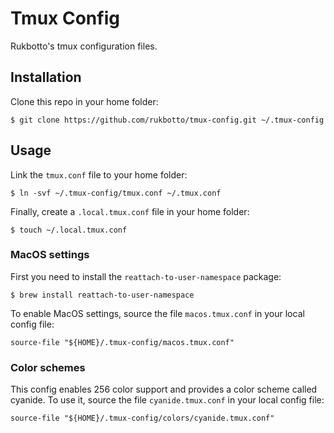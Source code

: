 # Tmux Config

Rukbotto's tmux configuration files.

## Installation

Clone this repo in your home folder:

```
$ git clone https://github.com/rukbotto/tmux-config.git ~/.tmux-config
```

## Usage

Link the `tmux.conf` file to your home folder:

```
$ ln -svf ~/.tmux-config/tmux.conf ~/.tmux.conf
```

Finally, create a `.local.tmux.conf` file in your home folder:

```
$ touch ~/.local.tmux.conf
```

### MacOS settings

First you need to install the `reattach-to-user-namespace` package:

```
$ brew install reattach-to-user-namespace
```

To enable MacOS settings, source the file `macos.tmux.conf` in your local config file:

```
source-file "${HOME}/.tmux-config/macos.tmux.conf"
```

### Color schemes

This config enables 256 color support and provides a color scheme called cyanide. To use it, source the file `cyanide.tmux.conf` in your local config file:

```
source-file "${HOME}/.tmux-config/colors/cyanide.tmux.conf"
```
